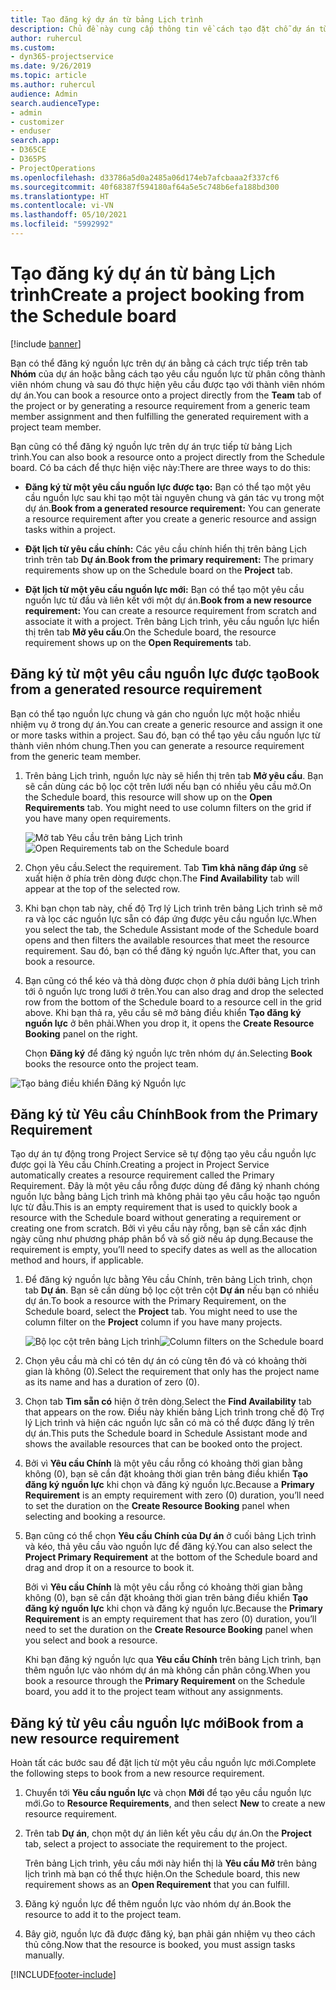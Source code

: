 ```yaml
---
title: Tạo đăng ký dự án từ bảng Lịch trình
description: Chủ đề này cung cấp thông tin về cách tạo đặt chỗ dự án từ bảng lịch trình.
author: ruhercul
ms.custom:
- dyn365-projectservice
ms.date: 9/26/2019
ms.topic: article
ms.author: ruhercul
audience: Admin
search.audienceType:
- admin
- customizer
- enduser
search.app:
- D365CE
- D365PS
- ProjectOperations
ms.openlocfilehash: d33786a5d0a2485a06d174eb7afcbaaa2f337cf6
ms.sourcegitcommit: 40f68387f594180af64a5e5c748b6efa188bd300
ms.translationtype: HT
ms.contentlocale: vi-VN
ms.lasthandoff: 05/10/2021
ms.locfileid: "5992992"
---
```

# <a name="create-a-project-booking-from-the-schedule-board"></a><span data-ttu-id="c6da3-103">Tạo đăng ký dự án từ bảng Lịch trình</span><span class="sxs-lookup"><span data-stu-id="c6da3-103">Create a project booking from the Schedule board</span></span>

[!include [banner](../includes/psa-now-project-operations.md)]

<span data-ttu-id="c6da3-104">Bạn có thể đăng ký nguồn lực trên dự án bằng cả cách trực tiếp trên tab **Nhóm** của dự án hoặc bằng cách tạo yêu cầu nguồn lực từ phân công thành viên nhóm chung và sau đó thực hiện yêu cầu được tạo với thành viên nhóm dự án.</span><span class="sxs-lookup"><span data-stu-id="c6da3-104">You can book a resource onto a project directly from the **Team** tab of the project or by generating a resource requirement from a generic team member assignment and then fulfilling the generated requirement with a project team member.</span></span>

<span data-ttu-id="c6da3-105">Bạn cũng có thể đăng ký nguồn lực trên dự án trực tiếp từ bảng Lịch trình.</span><span class="sxs-lookup"><span data-stu-id="c6da3-105">You can also book a resource onto a project directly from the Schedule board.</span></span> <span data-ttu-id="c6da3-106">Có ba cách để thực hiện việc này:</span><span class="sxs-lookup"><span data-stu-id="c6da3-106">There are three ways to do this:</span></span>

- <span data-ttu-id="c6da3-107">**Đăng ký từ một yêu cầu nguồn lực được tạo:** Bạn có thể tạo một yêu cầu nguồn lực sau khi tạo một tài nguyên chung và gán tác vụ trong một dự án.</span><span class="sxs-lookup"><span data-stu-id="c6da3-107">**Book from a generated resource requirement:** You can generate a resource requirement after you create a generic resource and assign tasks within a project.</span></span>

- <span data-ttu-id="c6da3-108">**Đặt lịch từ yêu cầu chính:** Các yêu cầu chính hiển thị trên bảng Lịch trình trên tab **Dự án**.</span><span class="sxs-lookup"><span data-stu-id="c6da3-108">**Book from the primary requirement:** The primary requirements show up on the Schedule board on the **Project** tab.</span></span> 

- <span data-ttu-id="c6da3-109">**Đặt lịch từ một yêu cầu nguồn lực mới:** Bạn có thể tạo một yêu cầu nguồn lực từ đầu và liên kết với một dự án.</span><span class="sxs-lookup"><span data-stu-id="c6da3-109">**Book from a new resource requirement:** You can create a resource requirement from scratch and associate it with a project.</span></span> <span data-ttu-id="c6da3-110">Trên bảng Lịch trình, yêu cầu nguồn lực hiển thị trên tab **Mở yêu cầu**.</span><span class="sxs-lookup"><span data-stu-id="c6da3-110">On the Schedule board, the resource requirement shows up on the **Open Requirements** tab.</span></span>

## <a name="book-from-a-generated-resource-requirement"></a><span data-ttu-id="c6da3-111">Đăng ký từ một yêu cầu nguồn lực được tạo</span><span class="sxs-lookup"><span data-stu-id="c6da3-111">Book from a generated resource requirement</span></span>

<span data-ttu-id="c6da3-112">Bạn có thể tạo nguồn lực chung và gán cho nguồn lực một hoặc nhiều nhiệm vụ ở trong dự án.</span><span class="sxs-lookup"><span data-stu-id="c6da3-112">You can create a generic resource and assign it one or more tasks within a project.</span></span> <span data-ttu-id="c6da3-113">Sau đó, bạn có thể tạo yêu cầu nguồn lực từ thành viên nhóm chung.</span><span class="sxs-lookup"><span data-stu-id="c6da3-113">Then you can generate a resource requirement from the generic team member.</span></span> 

1.  <span data-ttu-id="c6da3-114">Trên bảng Lịch trình, nguồn lực này sẽ hiển thị trên tab **Mở yêu cầu**. Bạn sẽ cần dùng các bộ lọc cột trên lưới nếu bạn có nhiều yêu cầu mở.</span><span class="sxs-lookup"><span data-stu-id="c6da3-114">On the Schedule board, this resource will show up on the **Open Requirements** tab. You might need to use column filters on the grid if you have many open requirements.</span></span> 

    <span data-ttu-id="c6da3-115">![Mở tab Yêu cầu trên bảng Lịch trình](media/FAQ-Project-Booking-Schedule-Board-1.png "Ảnh chụp màn hình khi đăng ký và bảng phân công")</span><span class="sxs-lookup"><span data-stu-id="c6da3-115">![Open Requirements tab on the Schedule board](media/FAQ-Project-Booking-Schedule-Board-1.png "Screenshot of bookings and assignments table")</span></span>

2. <span data-ttu-id="c6da3-116">Chọn yêu cầu.</span><span class="sxs-lookup"><span data-stu-id="c6da3-116">Select the requirement.</span></span> <span data-ttu-id="c6da3-117">Tab **Tìm khả năng đáp ứng** sẽ xuất hiện ở phía trên dòng được chọn.</span><span class="sxs-lookup"><span data-stu-id="c6da3-117">The **Find Availability** tab will appear at the top of the selected row.</span></span>
 
3. <span data-ttu-id="c6da3-118">Khi bạn chọn tab này, chế độ Trợ lý Lịch trình trên bảng Lịch trình sẽ mở ra và lọc các nguồn lực sẵn có đáp ứng được yêu cầu nguồn lực.</span><span class="sxs-lookup"><span data-stu-id="c6da3-118">When you select the tab, the Schedule Assistant mode of the Schedule board opens and then filters the available resources that meet the resource requirement.</span></span> <span data-ttu-id="c6da3-119">Sau đó, bạn có thể đăng ký nguồn lực.</span><span class="sxs-lookup"><span data-stu-id="c6da3-119">After that, you can book a resource.</span></span>

4. <span data-ttu-id="c6da3-120">Bạn cũng có thể kéo và thả dòng được chọn ở phía dưới bảng Lịch trình tới ô nguồn lực trong lưới ở trên.</span><span class="sxs-lookup"><span data-stu-id="c6da3-120">You can also drag and drop the selected row from the bottom of the Schedule board to a resource cell in the grid above.</span></span> <span data-ttu-id="c6da3-121">Khi bạn thả ra, yêu cầu sẽ mở bảng điều khiển **Tạo đăng ký nguồn lực** ở bên phải.</span><span class="sxs-lookup"><span data-stu-id="c6da3-121">When you drop it, it opens the **Create Resource Booking** panel on the right.</span></span>

    <span data-ttu-id="c6da3-122">Chọn **Đăng ký** để đăng ký nguồn lực trên nhóm dự án.</span><span class="sxs-lookup"><span data-stu-id="c6da3-122">Selecting **Book** books the resource onto the project team.</span></span>

![Tạo bảng điều khiển Đăng ký Nguồn lực](media/FAQ-Project-Booking-Schedule-Board-6.png "")
 

## <a name="book-from-the-primary-requirement"></a><span data-ttu-id="c6da3-124">Đăng ký từ Yêu cầu Chính</span><span class="sxs-lookup"><span data-stu-id="c6da3-124">Book from the Primary Requirement</span></span>

<span data-ttu-id="c6da3-125">Tạo dự án tự động trong Project Service sẽ tự động tạo yêu cầu nguồn lực được gọi là Yêu cầu Chính.</span><span class="sxs-lookup"><span data-stu-id="c6da3-125">Creating a project in Project Service automatically creates a resource requirement called the Primary Requirement.</span></span> <span data-ttu-id="c6da3-126">Đây là một yêu cầu rỗng được dùng để đăng ký nhanh chóng nguồn lực bằng bảng Lịch trình mà không phải tạo yêu cầu hoặc tạo nguồn lực từ đầu.</span><span class="sxs-lookup"><span data-stu-id="c6da3-126">This is an empty requirement that is used to quickly book a resource with the Schedule board without generating a requirement or creating one from scratch.</span></span> <span data-ttu-id="c6da3-127">Bởi vì yêu cầu này rỗng, bạn sẽ cần xác định ngày cũng như phương pháp phân bổ và số giờ nếu áp dụng.</span><span class="sxs-lookup"><span data-stu-id="c6da3-127">Because the requirement is empty, you’ll need to specify dates as well as the allocation method and hours, if applicable.</span></span> 

1. <span data-ttu-id="c6da3-128">Để đăng ký nguồn lực bằng Yêu cầu Chính, trên bảng Lịch trình, chọn tab **Dự án**. Bạn sẽ cần dùng bộ lọc cột trên cột **Dự án** nếu bạn có nhiều dự án.</span><span class="sxs-lookup"><span data-stu-id="c6da3-128">To book a resource with the Primary Requirement, on the Schedule board, select the **Project** tab. You might need to use the column filter on the **Project** column if you have many projects.</span></span>

   <span data-ttu-id="c6da3-129">![Bộ lọc cột trên bảng Lịch trình](media/FAQ-Project-Booking-Schedule-Board-2.png "Ảnh chụp màn hình khi đăng ký và bảng phân công")</span><span class="sxs-lookup"><span data-stu-id="c6da3-129">![Column filters on the Schedule board](media/FAQ-Project-Booking-Schedule-Board-2.png "Screenshot of bookings and assignments table")</span></span>

2. <span data-ttu-id="c6da3-130">Chọn yêu cầu mà chỉ có tên dự án có cùng tên đó và có khoảng thời gian là không (0).</span><span class="sxs-lookup"><span data-stu-id="c6da3-130">Select the requirement that only has the project name as its name and has a duration of zero (0).</span></span>

3. <span data-ttu-id="c6da3-131">Chọn tab **Tìm sẵn có** hiện ở trên dòng.</span><span class="sxs-lookup"><span data-stu-id="c6da3-131">Select the **Find Availability** tab that appears on the row.</span></span> <span data-ttu-id="c6da3-132">Điều này khiến bảng Lịch trình trong chế độ Trợ lý Lịch trình và hiện các nguồn lực sẵn có mà có thể được đăng lý trên dự án.</span><span class="sxs-lookup"><span data-stu-id="c6da3-132">This puts the Schedule board in Schedule Assistant mode and shows the available resources that can be booked onto the project.</span></span>

4. <span data-ttu-id="c6da3-133">Bởi vì **Yêu cầu Chính** là một yêu cầu rỗng có khoảng thời gian bằng không (0), bạn sẽ cần đặt khoảng thời gian trên bảng điều khiển **Tạo đăng ký nguồn lực** khi chọn và đăng ký nguồn lực.</span><span class="sxs-lookup"><span data-stu-id="c6da3-133">Because a **Primary Requirement** is an empty requirement with zero (0) duration, you’ll need to set the duration on the **Create Resource Booking** panel when selecting and booking a resource.</span></span>

5. <span data-ttu-id="c6da3-134">Bạn cũng có thể chọn **Yêu cầu Chính của Dự án** ở cuối bảng Lịch trình và kéo, thả yêu cầu vào nguồn lực để đăng ký.</span><span class="sxs-lookup"><span data-stu-id="c6da3-134">You can also select the **Project Primary Requirement** at the bottom of the Schedule board and drag and drop it on a resource to book it.</span></span>
 
    <span data-ttu-id="c6da3-135">Bởi vì **Yêu cầu Chính** là một yêu cầu rỗng có khoảng thời gian bằng không (0), bạn sẽ cần đặt khoảng thời gian trên bảng điều khiển **Tạo đăng ký nguồn lực** khi chọn và đăng ký nguồn lực.</span><span class="sxs-lookup"><span data-stu-id="c6da3-135">Because the **Primary Requirement** is an empty requirement that has zero (0) duration, you’ll need to set the duration on the **Create Resource Booking** panel when you select and book a resource.</span></span>
 
    <span data-ttu-id="c6da3-136">Khi bạn đăng ký nguồn lực qua **Yêu cầu Chính** trên bảng Lịch trình, bạn thêm nguồn lực vào nhóm dự án mà không cần phân công.</span><span class="sxs-lookup"><span data-stu-id="c6da3-136">When you book a resource through the **Primary Requirement** on the Schedule board, you add it to the project team without any assignments.</span></span>
 
## <a name="book-from-a-new-resource-requirement"></a><span data-ttu-id="c6da3-137">Đăng ký từ yêu cầu nguồn lực mới</span><span class="sxs-lookup"><span data-stu-id="c6da3-137">Book from a new resource requirement</span></span>
<span data-ttu-id="c6da3-138">Hoàn tất các bước sau để đặt lịch từ một yêu cầu nguồn lực mới.</span><span class="sxs-lookup"><span data-stu-id="c6da3-138">Complete the following steps to book from a new resource requirement.</span></span> 

1. <span data-ttu-id="c6da3-139">Chuyển tới **Yêu cầu nguồn lực** và chọn **Mới** để tạo yêu cầu nguồn lực mới.</span><span class="sxs-lookup"><span data-stu-id="c6da3-139">Go to **Resource Requirements**, and then select **New** to create a new resource requirement.</span></span>

2. <span data-ttu-id="c6da3-140">Trên tab **Dự án**, chọn một dự án liên kết yêu cầu dự án.</span><span class="sxs-lookup"><span data-stu-id="c6da3-140">On the **Project** tab, select a project to associate the requirement to the project.</span></span>
 
    <span data-ttu-id="c6da3-141">Trên bảng Lịch trình, yêu cầu mới này hiển thị là **Yêu cầu Mở** trên bảng lịch trình mà bạn có thể thực hiện.</span><span class="sxs-lookup"><span data-stu-id="c6da3-141">On the Schedule board, this new requirement shows as an **Open Requirement** that you can fulfill.</span></span>

3. <span data-ttu-id="c6da3-142">Đăng ký nguồn lực để thêm nguồn lực vào nhóm dự án.</span><span class="sxs-lookup"><span data-stu-id="c6da3-142">Book the resource to add it to the project team.</span></span>

4. <span data-ttu-id="c6da3-143">Bây giờ, nguồn lực đã được đăng ký, bạn phải gán nhiệm vụ theo cách thủ công.</span><span class="sxs-lookup"><span data-stu-id="c6da3-143">Now that the resource is booked, you must assign tasks manually.</span></span>



[!INCLUDE[footer-include](../includes/footer-banner.md)]